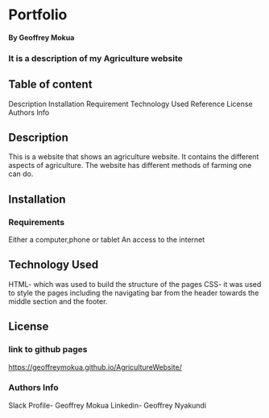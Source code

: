 # Portfolio
#### By Geoffrey Mokua
### It is a description of my Agriculture website
## Table of content
 Description
 Installation Requirement
 Technology Used
 Reference
 License
 Authors Info
 ## Description
 This is a website that shows an agriculture website. It contains the different aspects of agriculture. The website has different methods of farming one can do.
 ## Installation
 ### Requirements
  Either a computer,phone or tablet
  An access to the internet
 ## Technology Used
 HTML- which was used to build the structure of the pages
 CSS- it was used to style the pages including the navigating bar from the header towards the middle section and the footer.
 ## License
 ### link to github pages
 https://geoffreymokua.github.io/AgricultureWebsite/
 ### Authors Info
 Slack Profile- Geoffrey Mokua
 Linkedin- Geoffrey Nyakundi
